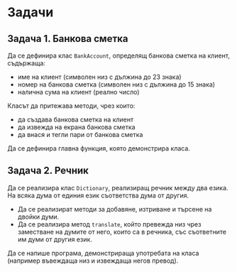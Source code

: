 # Задачи

## Задача 1. Банкова сметка
Да се дефинира клас `BankAccount`, определящ банкова сметка на клиент, съдържаща:
- име на клиент (символен низ с дължина до 23 знака)
- номер на банкова сметка (символен низ с дължина до 15 знака)
- налична сума на клиент (реално число)

Класът да притежава методи, чрез които:
- да създава банкова сметка на клиент
- да извежда на екрана банкова сметка
- да внася и тегли пари от банкова сметка

Да се дефинира главна функция, която демонстрира класа.

## Задача 2. Речник
Да се реализира клас `Dictionary`, реализиращ речник между два езика. 
На всяка дума от единия език съответства дума от другия.

- Да се реализират методи за добавяне, изтриване и търсене на двойки думи.
- Да се реализира метод `translate`, който превежда низ чрез заместване на думите от него, които са в речника,
със съответните им думи от другия език.

Да се напише програма, демонстрираща употребата на класа
(например въвеждаща низ и извеждаща негов превод).

